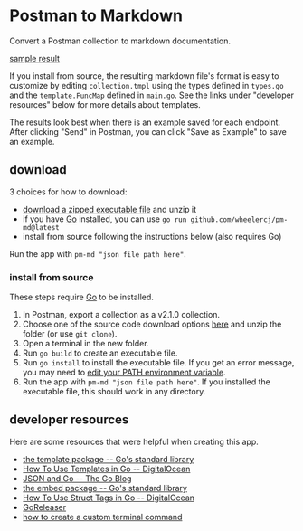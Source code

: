 # Postman to Markdown

Convert a Postman collection to markdown documentation.

[sample result](samples/calendar%20API%20v1.md)

If you install from source, the resulting markdown file's format is easy to customize by editing `collection.tmpl` using the types defined in `types.go` and the `template.FuncMap` defined in `main.go`. See the links under "developer resources" below for more details about templates.

The results look best when there is an example saved for each endpoint. After clicking "Send" in Postman, you can click "Save as Example" to save an example.

## download

3 choices for how to download:

* [download a zipped executable file](https://github.com/wheelercj/pm-md/releases) and unzip it
* if you have [Go](https://go.dev/) installed, you can use `go run github.com/wheelercj/pm-md@latest`
* install from source following the instructions below (also requires Go)

Run the app with `pm-md "json file path here"`.

### install from source

These steps require [Go](https://go.dev/) to be installed.

1. In Postman, export a collection as a v2.1.0 collection.
2. Choose one of the source code download options [here](https://github.com/wheelercj/pm-md/releases) and unzip the folder (or use `git clone`).
3. Open a terminal in the new folder.
4. Run `go build` to create an executable file.
5. Run `go install` to install the executable file. If you get an error message, you may need to [edit your PATH environment variable](https://go.dev/doc/tutorial/compile-install).
6. Run the app with `pm-md "json file path here"`. If you installed the executable file, this should work in any directory.

## developer resources

Here are some resources that were helpful when creating this app.

* [the template package -- Go's standard library](https://pkg.go.dev/text/template)
* [How To Use Templates in Go -- DigitalOcean](https://www.digitalocean.com/community/tutorials/how-to-use-templates-in-go)
* [JSON and Go -- The Go Blog](https://go.dev/blog/json)
* [the embed package -- Go's standard library](https://pkg.go.dev/embed)
* [How To Use Struct Tags in Go -- DigitalOcean](https://www.digitalocean.com/community/tutorials/how-to-use-struct-tags-in-go)
* [GoReleaser](https://goreleaser.com/)
* [how to create a custom terminal command](https://wheelercj.github.io/notes/pages/20220320181252.html)
